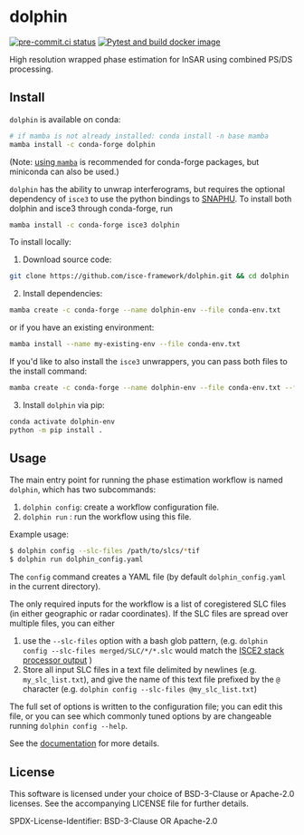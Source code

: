 # dolphin
[![pre-commit.ci status](https://results.pre-commit.ci/badge/github/isce-framework/dolphin/main.svg)](https://results.pre-commit.ci/latest/github/isce-framework/dolphin/main)
[![Pytest and build docker image](https://github.com/isce-framework/dolphin/actions/workflows/test-build-push.yml/badge.svg?branch=main)](https://github.com/isce-framework/dolphin/actions/workflows/test-build-push.yml)

High resolution wrapped phase estimation for InSAR using combined PS/DS processing.

<!-- DeformatiOn Land surface Products in High resolution using INsar -->



## Install

`dolphin` is available on conda:

```bash
# if mamba is not already installed: conda install -n base mamba
mamba install -c conda-forge dolphin
```
(Note: [using `mamba`](https://mamba.readthedocs.io/en/latest/mamba-installation.html#mamba-install) is recommended for conda-forge packages, but miniconda can also be used.)


`dolphin` has the ability to unwrap interferograms, but requires the optional dependency of `isce3` to use the python bindings to [SNAPHU](https://web.stanford.edu/group/radar/softwareandlinks/sw/snaphu/).
To install both dolphin and isce3 through conda-forge, run
```bash
mamba install -c conda-forge isce3 dolphin
```


To install locally:

1. Download source code:
```bash
git clone https://github.com/isce-framework/dolphin.git && cd dolphin
```

2. Install dependencies:
```bash
mamba create -c conda-forge --name dolphin-env --file conda-env.txt
```

or if you have an existing environment:
```bash
mamba install --name my-existing-env --file conda-env.txt
```

If you'd like to also install the `isce3` unwrappers, you can pass both files to the install command:
```bash
mamba create -c conda-forge --name dolphin-env --file conda-env.txt --file conda-env-unwrapping.txt
```

3. Install `dolphin` via pip:
```bash
conda activate dolphin-env
python -m pip install .
```


## Usage

The main entry point for running the phase estimation workflow is named `dolphin`, which has two subcommands:

1. `dolphin config`: create a workflow configuration file.
2. `dolphin run` : run the workflow using this file.

Example usage:

```bash
$ dolphin config --slc-files /path/to/slcs/*tif
$ dolphin run dolphin_config.yaml
```
The `config` command creates a YAML file (by default `dolphin_config.yaml` in the current directory).

The only required inputs for the workflow is a list of coregistered SLC files (in either geographic or radar coordinates).
If the SLC files are spread over multiple files, you can either
1. use the `--slc-files` option with a bash glob pattern, (e.g. `dolphin config --slc-files merged/SLC/*/*.slc` would match the [ISCE2 stack processor output](https://github.com/isce-framework/isce2/tree/main/contrib/stack) )
1. Store all input SLC files in a text file delimited by newlines (e.g. `my_slc_list.txt`), and give the name of this text file prefixed by the `@` character (e.g. `dolphin config --slc-files @my_slc_list.txt`)

The full set of options is written to the configuration file; you can edit this file, or you can see which commonly tuned options by are changeable running `dolphin config --help`.

See the [documentation](https://dolphin-insar.readthedocs.io/) for more details.

## License

This software is licensed under your choice of BSD-3-Clause or Apache-2.0 licenses. See the accompanying LICENSE file for further details.

SPDX-License-Identifier: BSD-3-Clause OR Apache-2.0
